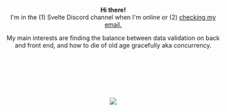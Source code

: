<br><br><br><br><br>

<p align="center">
  <b>Hi there!</b><br>
  I'm in the (1) Svelte Discord channel when I'm online or (2) <a href="https://seantiz.vercel.app/contact">checking my email. </a>
</p>

<p align="center">
  My main interests are finding the balance between data validation on back and front end, and how to die of old age gracefully aka concurrency.
</p>

<br><br><br><br><br>

<p align="center">
    <img
      align="center"
      src="https://github-readme-stats.vercel.app/api/top-langs/?username=seantiz&layout=compact&theme=noctis_minimus&count_private=true"
    />
</p>
